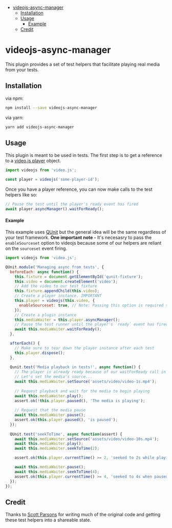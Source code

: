 <!-- START doctoc generated TOC please keep comment here to allow auto update -->
<!-- DON'T EDIT THIS SECTION, INSTEAD RE-RUN doctoc TO UPDATE -->


- [videojs-async-manager](#videojs-async-manager)
  - [Installation](#installation)
  - [Usage](#usage)
      - [Example](#example)
  - [Credit](#credit)

<!-- END doctoc generated TOC please keep comment here to allow auto update -->

# videojs-async-manager

This plugin provides a set of test helpers that facilitate playing real media from your tests.

## Installation

via npm:
```sh
npm install --save videojs-async-manager
```

via yarn:
```sh
yarn add videojs-async-manager
```

## Usage

This plugin is meant to be used in tests. The first step is to get a reference to a [video.js player](https://docs.videojs.com/player) object.

```js
import videojs from 'video.js';

const player = videojs('some-player-id');
```

Once you have a player reference, you can now make calls to the test helpers like so:
```js
// Pause the test until the player's ready event has fired
await player.asyncManager().waitForReady();
```

#### Example 
This example uses [QUnit](https://qunitjs.com/) but the general idea will be the same regardless of your test framework. **One important note -** It's necesasry to pass the `enableSourceset` option to videojs because some of our helpers are reliant on the `sourceset` event firing.

```js
import videojs from 'video.js';

QUnit.module('Managing async from tests', {
  beforeEach: async function() {
    this.fixture = document.getElementById('qunit-fixture');
    this.video = document.createElement('video');
    // Add the video to our test fixture
    this.fixture.appendChild(this.video);
    // Create a player instance. IMPORTANT
    this.player = videojs(this.video, {
      enableSourceset: true, // Note: Passing this option is required so that Player emits the sourceset event
    });
    // Create a plugin instance
    this.mediaWaiter = this.player.asyncManager();
    // Pause the test runner until the player's `ready` event has fired
    await this.mediaWaiter.waitForReady();
  },

  afterEach() {
    // Make sure to tear down the player instance after each test
    this.player.dispose();
  },
  
  Qunit.test('Media playback in tests!', async function() {
    // The player is already ready because of our waitForReady call in beforeEach.
    // Let's set the media's source...
    await this.mediaWaiter.setSource('assets/video/video-1s.mp4');
    
    // Request playback and wait for the media to begin playing
    await this.mediaWaiter.play();
    assert.ok(!this.player.paused(), 'The media is playing');
    
    // Request that the media pause
    await this.mediaWaiter.pause();
    assert.ok(this.player.paused(), 'is paused');
  });
  
  QUnit.test('seekToTime', async function(assert) {
    await this.mediaWaiter.setSource('assets/video/video-10s.mp4');
    await this.mediaWaiter.play();
    await this.mediaWaiter.seekToTime(2);

    assert.ok(this.player.currentTime() >= 2, 'seeked to 2s while playing');

    await this.mediaWaiter.pause();
    await this.mediaWaiter.seekToTime(4);
    assert.ok(this.player.currentTime() >= 4, 'seeked to 4s when paused');
  });
});
```

## Credit

Thanks to [Scott Parsons](https://www.linkedin.com/in/scottaparsons/) for writing much of the original code and getting these test helpers into a shareable state.


[videojs]:http://videojs.com/
